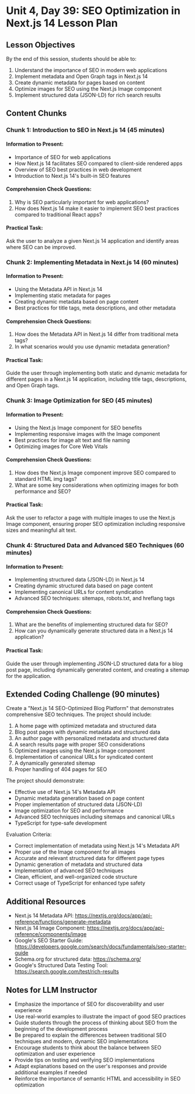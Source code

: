 # Unit 4, Day 39: SEO Optimization in Next.js 14 Lesson Plan

## Lesson Objectives
By the end of this session, students should be able to:
1. Understand the importance of SEO in modern web applications
2. Implement metadata and Open Graph tags in Next.js 14
3. Create dynamic metadata for pages based on content
4. Optimize images for SEO using the Next.js Image component
5. Implement structured data (JSON-LD) for rich search results

## Content Chunks

### Chunk 1: Introduction to SEO in Next.js 14 (45 minutes)

#### Information to Present:
- Importance of SEO for web applications
- How Next.js 14 facilitates SEO compared to client-side rendered apps
- Overview of SEO best practices in web development
- Introduction to Next.js 14's built-in SEO features

#### Comprehension Check Questions:
1. Why is SEO particularly important for web applications?
2. How does Next.js 14 make it easier to implement SEO best practices compared to traditional React apps?

#### Practical Task:
Ask the user to analyze a given Next.js 14 application and identify areas where SEO can be improved.

### Chunk 2: Implementing Metadata in Next.js 14 (60 minutes)

#### Information to Present:
- Using the Metadata API in Next.js 14
- Implementing static metadata for pages
- Creating dynamic metadata based on page content
- Best practices for title tags, meta descriptions, and other metadata

#### Comprehension Check Questions:
1. How does the Metadata API in Next.js 14 differ from traditional meta tags?
2. In what scenarios would you use dynamic metadata generation?

#### Practical Task:
Guide the user through implementing both static and dynamic metadata for different pages in a Next.js 14 application, including title tags, descriptions, and Open Graph tags.

### Chunk 3: Image Optimization for SEO (45 minutes)

#### Information to Present:
- Using the Next.js Image component for SEO benefits
- Implementing responsive images with the Image component
- Best practices for image alt text and file naming
- Optimizing images for Core Web Vitals

#### Comprehension Check Questions:
1. How does the Next.js Image component improve SEO compared to standard HTML img tags?
2. What are some key considerations when optimizing images for both performance and SEO?

#### Practical Task:
Ask the user to refactor a page with multiple images to use the Next.js Image component, ensuring proper SEO optimization including responsive sizes and meaningful alt text.

### Chunk 4: Structured Data and Advanced SEO Techniques (60 minutes)

#### Information to Present:
- Implementing structured data (JSON-LD) in Next.js 14
- Creating dynamic structured data based on page content
- Implementing canonical URLs for content syndication
- Advanced SEO techniques: sitemaps, robots.txt, and hreflang tags

#### Comprehension Check Questions:
1. What are the benefits of implementing structured data for SEO?
2. How can you dynamically generate structured data in a Next.js 14 application?

#### Practical Task:
Guide the user through implementing JSON-LD structured data for a blog post page, including dynamically generated content, and creating a sitemap for the application.

## Extended Coding Challenge (90 minutes)

Create a "Next.js 14 SEO-Optimized Blog Platform" that demonstrates comprehensive SEO techniques. The project should include:

1. A home page with optimized metadata and structured data
2. Blog post pages with dynamic metadata and structured data
3. An author page with personalized metadata and structured data
4. A search results page with proper SEO considerations
5. Optimized images using the Next.js Image component
6. Implementation of canonical URLs for syndicated content
7. A dynamically generated sitemap
8. Proper handling of 404 pages for SEO

The project should demonstrate:
- Effective use of Next.js 14's Metadata API
- Dynamic metadata generation based on page content
- Proper implementation of structured data (JSON-LD)
- Image optimization for SEO and performance
- Advanced SEO techniques including sitemaps and canonical URLs
- TypeScript for type-safe development

Evaluation Criteria:
- Correct implementation of metadata using Next.js 14's Metadata API
- Proper use of the Image component for all images
- Accurate and relevant structured data for different page types
- Dynamic generation of metadata and structured data
- Implementation of advanced SEO techniques
- Clean, efficient, and well-organized code structure
- Correct usage of TypeScript for enhanced type safety

## Additional Resources
- Next.js 14 Metadata API: https://nextjs.org/docs/app/api-reference/functions/generate-metadata
- Next.js 14 Image Component: https://nextjs.org/docs/app/api-reference/components/image
- Google's SEO Starter Guide: https://developers.google.com/search/docs/fundamentals/seo-starter-guide
- Schema.org for structured data: https://schema.org/
- Google's Structured Data Testing Tool: https://search.google.com/test/rich-results

## Notes for LLM Instructor
- Emphasize the importance of SEO for discoverability and user experience
- Use real-world examples to illustrate the impact of good SEO practices
- Guide students through the process of thinking about SEO from the beginning of the development process
- Be prepared to explain the differences between traditional SEO techniques and modern, dynamic SEO implementations
- Encourage students to think about the balance between SEO optimization and user experience
- Provide tips on testing and verifying SEO implementations
- Adapt explanations based on the user's responses and provide additional examples if needed
- Reinforce the importance of semantic HTML and accessibility in SEO optimization

